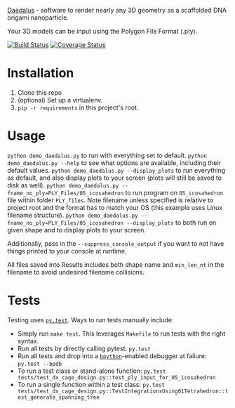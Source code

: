 [Daedalus](http://daedalus-dna-origami-portal.org/) - software to render nearly any 3D geometry as a scaffolded DNA origami nanoparticle.

Your 3D models can be input using the Polygon File Format (.ply).

[![Build Status](https://travis-ci.com/TheGrimmScientist/Daedalus.svg?token=ygEd7xu7GnyJQrcup1bE&branch=master)](https://travis-ci.com/TheGrimmScientist/Daedalus) [![Coverage Status](https://coveralls.io/repos/github/TheGrimmScientist/Daedalus/badge.svg?t=xRpjvC)](https://coveralls.io/github/TheGrimmScientist/Daedalus)

# Installation

1. Clone this repo
1. (optional) Set up a virtualenv.
1. `pip -r requirements` in this project's root.

# Usage

`python demo_daedalus.py` to run with everything set to default.
`python demo_daedalus.py --help` to see what options are available, including their default values.
`python demo_daedalus.py --display_plots` to run everything as default, and also display plots to your screen (plots will still be saved to disk as well).
`python demo_daedalus.py --fname_no_ply=PLY_Files/05_icosahedron` to run program on `05_icosahedron` file within folder `PLY_files`.  Note filename unless specified is relative to project root and the format has to match your OS (this example uses Linux filename structure).
`python demo_daedalus.py --fname_no_ply=PLY_Files/05_icosahedron --display_plots` to both run on given shape and to display plots to your screen.

Additionally, pass in the `--suppress_console_output` if you want to not have things printed to your console at runtime.

All files saved into Results includes both shape name and `min_len_nt` in the filename to avoid undesired filename collisions.

# Tests
Testing uses [`py.test`](http://docs.pytest.org/en/latest/usage.html).  Ways to run tests manually include:
 * Simply run `make test`.  This leverages `Makefile` to run tests with the right syntax.
 * Run all tests by directly calling pytest: `py.test`
 * Run all tests and drop into a [`bpython`](https://bpython-interpreter.org/)-enabled debugger at failure: `py.test --bpdb`
 * To run a test class or stand-alone function: `py.test tests/test_dx_cage_design.py::test_ply_input_for_05_icosahedron`
 * To run a single function within a test class: `py.test tests/test_dx_cage_design.py::TestIntegrationsUsing01Tetrahedron::test_generate_spanning_tree`
